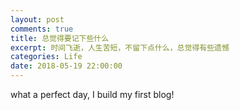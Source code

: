 ```yaml
---
layout: post
comments: true
title: 总觉得要记下些什么
excerpt: 时间飞逝，人生苦短，不留下点什么，总觉得有些遗憾
categories: Life
date: 2018-05-19 22:00:00
---
```

what a perfect day, I build my first blog!
